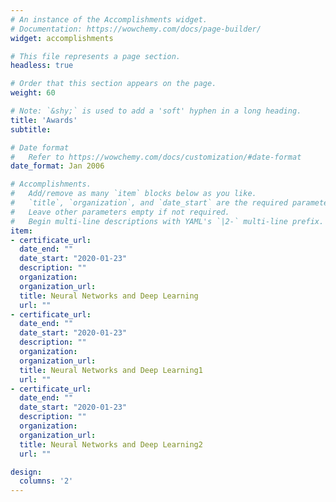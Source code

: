 ```yaml
---
# An instance of the Accomplishments widget.
# Documentation: https://wowchemy.com/docs/page-builder/
widget: accomplishments

# This file represents a page section.
headless: true

# Order that this section appears on the page.
weight: 60

# Note: `&shy;` is used to add a 'soft' hyphen in a long heading.
title: 'Awards'
subtitle:

# Date format
#   Refer to https://wowchemy.com/docs/customization/#date-format
date_format: Jan 2006

# Accomplishments.
#   Add/remove as many `item` blocks below as you like.
#   `title`, `organization`, and `date_start` are the required parameters.
#   Leave other parameters empty if not required.
#   Begin multi-line descriptions with YAML's `|2-` multi-line prefix.
item:
- certificate_url: 
  date_end: ""
  date_start: "2020-01-23"
  description: ""
  organization: 
  organization_url: 
  title: Neural Networks and Deep Learning
  url: ""
- certificate_url: 
  date_end: ""
  date_start: "2020-01-23"
  description: ""
  organization: 
  organization_url: 
  title: Neural Networks and Deep Learning1
  url: ""
- certificate_url: 
  date_end: ""
  date_start: "2020-01-23"
  description: ""
  organization: 
  organization_url: 
  title: Neural Networks and Deep Learning2
  url: ""

design:
  columns: '2' 
---
```

